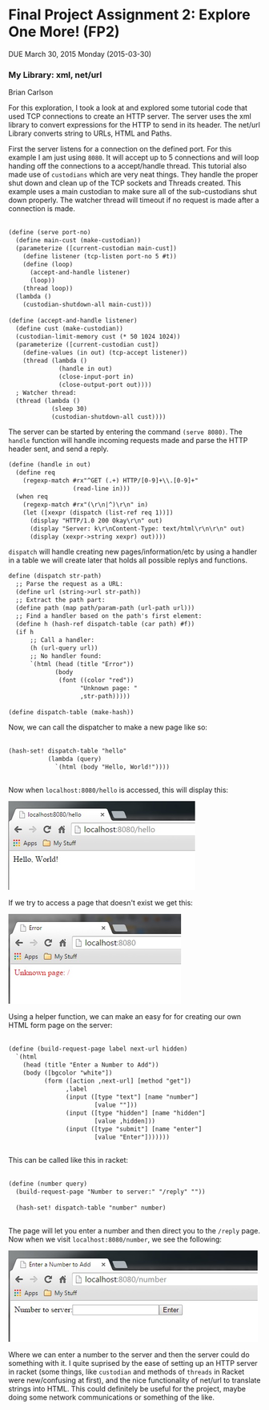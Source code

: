 # Final Project Assignment 2: Explore One More! (FP2) 
DUE March 30, 2015 Monday (2015-03-30)

### My Library: xml, net/url
Brian Carlson

For this exploration, I took a look at and explored some tutorial code that used TCP connections to create an HTTP server. The server uses the xml library to convert expressions for the HTTP to send in its header. The net/url Library converts string to URLs, HTML and Paths.

First the server listens for a connection on the defined port. For this example I am just using `8080`. It will accept up to 5 connections and will loop handing off the connections to a accept/handle thread. This tutorial also made use of `custodians` which are very neat things. They handle the proper shut down and clean up of the TCP sockets and Threads created. This example uses a main custodian to make sure all of the sub-custodians shut down properly. The watcher thread will timeout if no request is made after a connection is made.

```

(define (serve port-no)
  (define main-cust (make-custodian))
  (parameterize ([current-custodian main-cust])
    (define listener (tcp-listen port-no 5 #t))
    (define (loop)
      (accept-and-handle listener)
      (loop))
    (thread loop))
  (lambda ()
    (custodian-shutdown-all main-cust)))

(define (accept-and-handle listener)
  (define cust (make-custodian))
  (custodian-limit-memory cust (* 50 1024 1024))
  (parameterize ([current-custodian cust])
    (define-values (in out) (tcp-accept listener))
    (thread (lambda ()
              (handle in out)
              (close-input-port in)
              (close-output-port out))))
  ; Watcher thread:
  (thread (lambda ()
            (sleep 30)
            (custodian-shutdown-all cust))))

```

The server can be started by entering the command `(serve 8080)`. The `handle` function will handle incoming requests made and parse the HTTP header sent, and send a reply.

```
(define (handle in out)
  (define req
    (regexp-match #rx"^GET (.+) HTTP/[0-9]+\\.[0-9]+"
                  (read-line in)))
  (when req
    (regexp-match #rx"(\r\n|^)\r\n" in)
    (let ([xexpr (dispatch (list-ref req 1))])
      (display "HTTP/1.0 200 Okay\r\n" out)
      (display "Server: k\r\nContent-Type: text/html\r\n\r\n" out)
      (display (xexpr->string xexpr) out))))

```

`dispatch` will handle creating new pages/information/etc by using a handler in a table we will create later that holds all possible replys and functions.

```
define (dispatch str-path)
  ;; Parse the request as a URL:
  (define url (string->url str-path))
  ;; Extract the path part:
  (define path (map path/param-path (url-path url)))
  ;; Find a handler based on the path's first element:
  (define h (hash-ref dispatch-table (car path) #f))
  (if h
      ;; Call a handler:
      (h (url-query url))
      ;; No handler found:
      `(html (head (title "Error"))
             (body
              (font ((color "red"))
                    "Unknown page: "
                    ,str-path)))))
                    
(define dispatch-table (make-hash))
```

Now, we can call the dispatcher to make a new page like so:

```

(hash-set! dispatch-table "hello"
           (lambda (query)
             `(html (body "Hello, World!"))))
             
```

Now when `localhost:8080/hello` is accessed, this will display this:

![Alt text](Hello.jpg "Hello, World!")

If we try to access a page that doesn't exist we get this:

![Alt text](Error.jpg "Error!")

Using a helper function, we can make an easy for for creating our own HTML form page on the server:

```

(define (build-request-page label next-url hidden)
  `(html
    (head (title "Enter a Number to Add"))
    (body ([bgcolor "white"])
          (form ([action ,next-url] [method "get"])
                ,label
                (input ([type "text"] [name "number"]
                        [value ""]))
                (input ([type "hidden"] [name "hidden"]
                        [value ,hidden]))
                (input ([type "submit"] [name "enter"]
                        [value "Enter"]))))))
                        
```

This can be called like this in racket: 

```

(define (number query)
  (build-request-page "Number to server:" "/reply" ""))
  
  (hash-set! dispatch-table "number" number)
  
```

The page will let you enter a number and then direct you to the `/reply` page. Now when we visit `localhost:8080/number`, we see the following:

![Alt text](Number.jpg "Number form to the server.")

Where we can enter a number to the server and then the server could do something with it. I quite suprised by the ease of setting up an HTTP server in racket (some things, like `custodian` and methods of `threads` in Racket were new/confusing at first), and the nice functionality of net/url to translate strings into HTML. This could definitely be useful for the project, maybe doing some network communications or something of the like.
